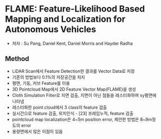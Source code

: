 # FLAME: Feature-Likelihood Based Mapping and Localization for Autonomous Vehicles

- 저자 : Su Pang, Daniel Kent, Daniel Morris and Hayder Radha

## Method

- LiDAR Scan에서 Feature Detection한 결과를 Vector Data로 저장
- 기존의 방법보다 0.1%의 저장공간을 차지
- 평면, 기둥, 커브 Feature를 이용
- 3D Pointcloud Map에서 2D Feature Vector Map(FLAME)을 생성
- Cloth Simulation Filter로 지면 검출, 지면이 아닌 점들을 레스터화하여 xy평면에 나타냄
- 레스터화한 point cloud에서 3 class의 feature 검출
- 실시간으로 feature 검출, 위치인식 - [23] 프레임누적, feature 검출
- pointcloud map localization은 4~5m position error, 제안한 방법은 8~9m정도의 error
- 용량면에서 많은 이점이 있음